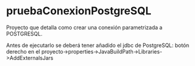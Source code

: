 # pruebaConexionPostgreSQL
Proyecto que detalla como crear una conexión parametrizada a POSTGRESQL.

Antes de ejecutarlo se deberá tener añadido el jdbc de PostgreSQL:
botón derecho en el proyecto->properties->JavaBuildPath->Libraries->AddExternalsJars
